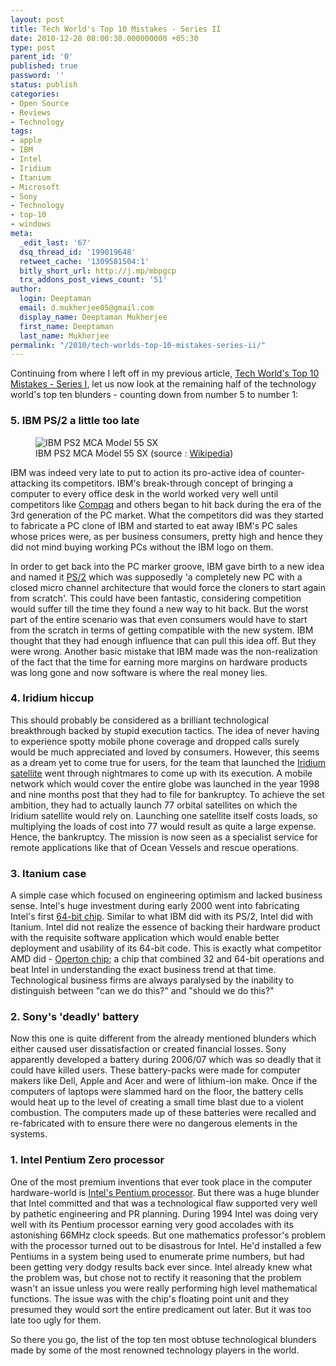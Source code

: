 ```yaml
---
layout: post
title: Tech World's Top 10 Mistakes - Series II
date: 2010-12-28 08:00:38.000000000 +05:30
type: post
parent_id: '0'
published: true
password: ''
status: publish
categories:
- Open Source
- Reviews
- Technology
tags:
- apple
- IBM
- Intel
- Iridium
- Itanium
- Microsoft
- Sony
- Technology
- top-10
- windows
meta:
  _edit_last: '67'
  dsq_thread_id: '199019648'
  retweet_cache: '1309581504:1'
  bitly_short_url: http://j.mp/mbpgcp
  trx_addons_post_views_count: '51'
author:
  login: Deeptaman
  email: d.mukherjee05@gmail.com
  display_name: Deeptaman Mukherjee
  first_name: Deeptaman
  last_name: Mukherjee
permalink: "/2010/tech-worlds-top-10-mistakes-series-ii/"
---
```

<p>Continuing from where I left off in my previous article, <a href="http://brajeshwar.wpengine.com/2010/tech-worlds-top-10-mistakes-series-i/">Tech World's Top 10 Mistakes - Series I</a>, let us now look at the remaining half of the technology world's top ten blunders - counting down from number 5 to number 1:</p>
<h3>5. IBM PS/2 a little too late</h3>
<figure><img src="/static/2010/12/ibm-ps2-mca-model-55-sx.jpg" alt="IBM PS2 MCA Model 55 SX" /><br />
<figcaption>IBM PS2 MCA Model 55 SX (source : <a href="http://en.wikipedia.org/wiki/IBM_Personal_System/2">Wikipedia</a>)</figcaption>
</figure>
<p>IBM was indeed very late to put to action its pro-active idea of counter-attacking its competitors. IBM's break-through concept of bringing a computer to every office desk in the world worked very well until competitors like <a href="http://www.compaq.com/country/index.html">Compaq</a> and others began to hit back during the era of the 3rd generation of the PC market. What the competitors did was they started to fabricate a PC clone of IBM and started to eat away IBM's PC sales whose prices were, as per business consumers, pretty high and hence they did not mind buying working PCs without the IBM logo on them. </p>
<p>In order to get back into the PC marker groove, IBM gave birth to a new idea and named it <a href="http://en.wikipedia.org/wiki/IBM_Personal_System/2">PS/2</a> which was supposedly 'a completely new PC with a closed micro channel architecture that would force the cloners to start again from scratch'. This could have been fantastic, considering competition would suffer till the time they found a new way to hit back. But the worst part of the entire scenario was that even consumers would have to start from the scratch in terms of getting compatible with the new system. IBM thought that they had enough influence that can pull this idea off. But they were wrong. Another basic mistake that IBM made was the non-realization of the fact that the time for earning more margins on hardware products was long gone and now software is where the real money lies. </p>
<h3>4. Iridium hiccup</h3>
<p>This should probably be considered as a brilliant technological breakthrough backed by stupid execution tactics. The idea of never having to experience spotty mobile phone coverage and dropped calls surely would be much appreciated and loved by consumers. However, this seems as a dream yet to come true for users, for the team that launched the <a href="http://www.iridium.com/">Iridium satellite</a> went through nightmares to come up with its execution. A mobile network which would cover the entire globe was launched in the year 1998 and nine months post that they had to file for bankruptcy. To achieve the set ambition, they had to actually launch 77 orbital satellites on which the Iridium satellite would rely on. Launching one satellite itself costs loads, so multiplying the loads of cost into 77 would result as quite a large expense. Hence, the bankruptcy. The mission is now seen as a specialist service for remote applications like that of Ocean Vessels and rescue operations.</p>
<h3>3. Itanium case</h3>
<p>A simple case which focused on engineering optimism and lacked business sense. Intel's huge investment during early 2000 went into fabricating Intel's first <a href="http://en.wikipedia.org/wiki/Itanium">64-bit chip</a>. Similar to what IBM did with its PS/2, Intel did with Itanium. Intel did not realize the essence of backing their hardware product with the requisite software application which would enable better deployment and usability of its 64-bit code. This is exactly what competitor AMD did - <a href="http://en.wikipedia.org/wiki/Opteron">Operton chip</a>; a chip that combined 32 and 64-bit operations and beat Intel in understanding the exact business trend at that time. Technological business firms are always paralysed by the inability to distinguish between "can we do this?" and "should we do this?"</p>
<h3>2. Sony's 'deadly' battery</h3>
<p>Now this one is quite different from the already mentioned blunders which either caused user dissatisfaction or created financial losses. Sony apparently developed a battery during 2006/07 which was so deadly that it could have killed users. These battery-packs were made for computer makers like Dell, Apple and Acer and were of lithium-ion make. Once if the computers of laptops were slammed hard on the floor, the battery cells would heat up to the level of creating a small time blast due to a violent combustion. The computers made up of these batteries were recalled and re-fabricated with to ensure there were no dangerous elements in the systems.</p>
<h3>1. Intel Pentium Zero processor</h3>
<p>One of the most premium inventions that ever took place in the computer hardware-world is <a href="http://en.wikipedia.org/wiki/Pentium">Intel's Pentium processor</a>. But there was a huge blunder that Intel committed and that was a technological flaw supported very well by pathetic engineering and PR planning. During 1994 Intel was doing very well with its Pentium processor earning very good accolades with its astonishing 66MHz clock speeds. But one mathematics professor's problem with the processor turned out to be disastrous for Intel. He'd installed a few Pentiums in a system being used to enumerate prime numbers, but had been getting very dodgy results back ever since. Intel already knew what the problem was, but chose not to rectify it reasoning that the problem wasn't an issue unless you were really performing high level mathematical functions. The issue was with the chip's floating point unit and they presumed they would sort the entire predicament out later. But it was too late too ugly for them.</p>
<p>So there you go, the list of the top ten most obtuse technological blunders made by some of the most renowned technology players in the world.</p>
